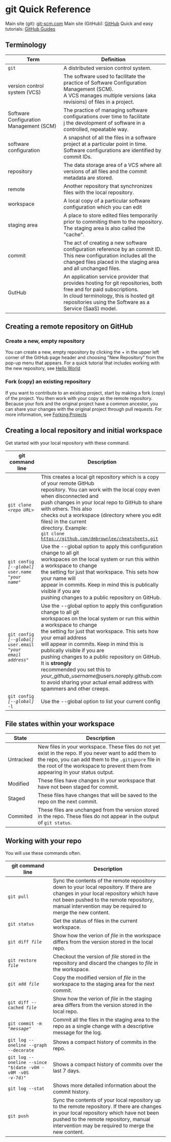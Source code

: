 # git Quick Reference
Main site (git): [git-scm.com](https://git-scm.com/)
Main site (GitHub): [GitHub]()
Quick and easy tutorials: [GitHub Guides](https://guides.github.com/)

## Terminology
Term | Definition
--- | ---
<code>git</code> | A distributed version control system.
version control system (VCS) | The software used to facilitate the practice of Software Configuration Management (SCM).</br>A VCS manages multiple versions (aka revisions) of files in a project.
Software Configuration Management (SCM) | The practice of managing software configurations over time to facilitate</br>j the devolopment of software in a controlled, repeatable way.
software configuration | A snapshot of all the files in a software project at a particular point in time.</br>Software configurations are identified by commit IDs.
repository | The data storage area of a VCS where all versions of all files and the commit metadata are stored.
remote | Another repository that synchronizes files with the local repository.
workspace | A local copy of a particular software configuration which you can edit
staging area | A place to store edited files temporarily prior to commiting them to the repository.  The staging area is also called the "cache".
commit | The act of creating a new software configuration reference by an commit ID.</br>This new configuration includes all the changed files placed in the staging area</br>and all unchanged files.
GutHub | An application service provider that provides hosting for git repositories, both free and for paid subscriptions.</br>In cloud terminology, this is hosted git repositories using the Software as a Service (SaaS) model.

## Creating a remote repository on GitHub

### Create a new, empty repository
You can create a new, empty repository by clicking the + in the upper left corner of the GitHub page header and choosing "New Repository" from the pop-up menu that appears. For a quick tutorial that includes working with the new repository, see [Hello World](https://guides.github.com/activities/hello-world/)


### Fork (copy) an existing repository
If you want to contribute to an existing project, start by making a fork (copy) of the project.  You then work with your copy as the remote repository.  Because your fork and the original project have a common ancestor, you can share your changes with the original project through pull requests.  For more information, see [Forking Projects](https://guides.github.com/activities/forking/)

## Creating a local repository and initial workspace
Get started with your local repository with these command.

git command line | Description
--- | ---
<code>git clone *\<repo URL\>*</code> | This creates a local git repository which is a copy of your remote GitHub</br>repository. You can work with the local copy even when disconnected and</br>push changes in your local repo to GitHub to share with others. This also</br>checks out a workspace (directory where you edit files) in the current</br>directory. Example:</br><code>git clone https://github.com/dmbrownlee/cheatsheets.git</code>
<code>git config *[--global]* user.name "*your name*" | Use the --global option to apply this configuration change to all git</br>workspaces on the local system or run this within a workspace to change</br>the setting for just that workspace.  This sets how your name will</br>appear in commits.  Keep in mind this is publically visible if you are</br>pushing changes to a public repository on GitHub.
<code>git config *[--global]* user.email "*your email address*" | Use the --global option to apply this configuration change to all git</br>workspaces on the local system or run this within a workspace to change</br>the setting for just that workspace.  This sets how your email address</br>will appear in commits.  Keep in mind this is publically visible if you are</br>pushing changes to a public repository on GitHub. It is **strongly**</br>recommended you set this to *your_github_username*@users.noreply.github.com</br>to avoid sharing your actual email address with spammers and other creeps.
<code>git config *[--global]* -l | Use the --global option to list your current config

## File states within your workspace
State | Description
--- | ---
Untracked | New files in your workspace.  These files do not yet exist in the repo. If you never want to add them to the repo, you can add them to the ```.gitignore``` file in the root of the workspace to prevent them from appearing in your status output.
Modified | These files have changes in your workspace that have not been staged for commit.
Staged | These files have changes that will be saved to the repo on the next commit.
Commited | These files are unchanged from the version stored in the repo.  These files do not appear in the output of ```git status```.

## Working with your repo
You will use these commands often.

git command line | Description
--- | ---
<code>git pull</code> | Sync the contents of the remote repository down to your local repository. If there are changes in your local repository which have not been pushed to the remote repository, manual intervention may be required to merge the new content.
<code>git status</code> | Get the status of files in the current workspace.
<code>git diff *file*</code> | Show how the verion of *file* in the workspace differs from the version stored in the local repo.
<code>git restore *file*</code> | Checkout the version of *file* stored in the repository and discard the changes to *file* in the workspace.
<code>git add *file*</code> | Copy the modified version of *file* in the workspace to the staging area for the next commit.
<code>git diff --cached *file*</code> | Show how the verion of *file* in the staging area differs from the version stored in the local repo.
<code>git commit -m "*message*"</code> | Commit all the files in the staging area to the repo as a single change with a descriptive message for the log.
<code>git log --oneline --graph --decorate</code> | Shows a compact history of commits in the repo.
<code>git log --oneline --since "$(date -v0H -v0M -v0S -v-7d)"</code> | Shows a compact history of commits over the last 7 days.
<code>git log --stat</code> | Shows more detailed information about the commit history.
<code>git push</code> | Sync the contents of your local repository up to the remote repository. If there are changes in your local repository which have not been pushed to the remote repository, manual intervention may be required to merge the new content.
